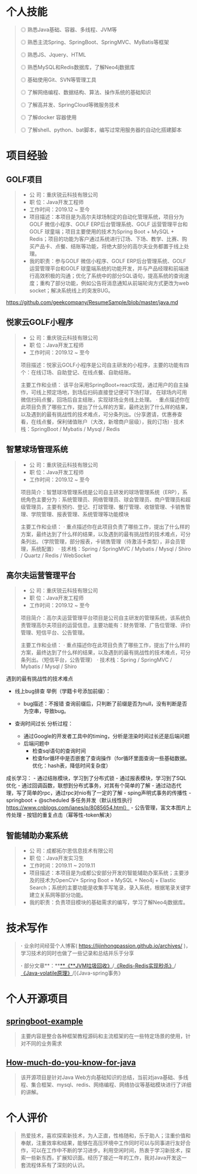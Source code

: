 # 个人技能

> ◎  熟悉Java基础、容器、多线程、JVM等
>
> ◎  熟悉主流Spring、SpringBoot、SpringMVC、MyBatis等框架  
>
> ◎  熟悉JS、Jquery、HTML
>
> ◎  熟悉MySQL和Redis数据库，了解Neo4j数据库
>
>  ◎ 基础使用Git、SVN等管理工具
>
> ◎  了解网络编程、数据结构、算法、操作系统的基础知识
>
> ◎  了解高并发、SpringCloud等微服务技术
>
> ◎  了解docker 容器使用
>
> ◎  了解shell、python、bat脚本，编写过常用服务器的自动化搭建脚本

# 项目经验

## GOLF项目

> - 公   司：重庆锐云科技有限公司
> - 职   位：Java开发工程师
> - 工作时间：2019.12 ~ 至今
> - 项目描述：本项目是为高尔夫球场制定的自动化管理系统，项目分为GOLF 微信小程序、GOLF ERP后台管理系统、GOLF 运营管理平台和GOLF 球童端；项目主要使用的技术为Spring Boot + MySQL + Redis；项目的功能为客户通过系统进行订场、下场、教学、比赛、购买产品卡、点餐、结账等功能，将绝大部分的高尔夫业务都置于线上处理。 
> - 我的职责：参与GOLF 微信小程序、GOLF ERP后台管理系统、GOLF 运营管理平台和GOLF 球童端系统的功能开发，并与产品经理和前端进行高效积极的沟通；优化了系统中的部分SQL语句，提高系统的查询速度；重构了部分功能，例如公告将消息通知从前端轮询方式更改为web socket；解决系统线上的突发BUG。





https://github.com/geekcompany/ResumeSample/blob/master/java.md

## 悦家云GOLF小程序

> - 公   司：重庆锐云科技有限公司
> - 职   位：Java开发工程师
> - 工作时间：2019.12 ~ 至今
>
> 项目描述：悦家云GOLF小程序是公司自主研发的小程序，主要的功能有四个：在线订场、自助登记、在线点餐、自助结账。
>
> 主要工作和业绩：
> 该平台采用SpringBoot+react实现，通过用户的自主操作，可线上预定场地，到场后扫码直接登记便可下场打球，
> 在球场内可用微信扫码点餐，回场后自主结账，实现球场业务线上处理。
> · 重点描述你在此项目负责了哪些工作，提出了什么样的方案，最终达到了什么样的结果，以及遇到的最有挑战性的技术难点，可分条列出。(分享邀请，优惠券查看，在线点餐，保利储值账户（大改，新增商户层级），我的订场)
> · 技术栈：SpringBoot / Mybatis / Mysql / Redis

## 智慧球场管理系统

> - 公   司：重庆锐云科技有限公司
> - 职   位：Java开发工程师
> - 工作时间：2019.12 ~ 至今
>
> 项目简介：智慧球场管理系统是公司自主研发的球场管理系统（ERP），系统角色主要分为：系统管理员、网络管理员、球会管理员、商户管理员和超级管理员，主要有预约、登记、打球管理、餐厅管理、收银管理、卡销售管理、学院管理、报表管理、系统管理等功能模块
>
> 主要工作和业绩：
> · 重点描述你在此项目负责了哪些工作，提出了什么样的方案，最终达到了什么样的结果，以及遇到的最有挑战性的技术难点，可分条列出。（学院管理，部分报表，卡销售管理（待激活卡类型），非会员管理，系统配置）
> · 技术栈：Spring / SpringMVC / Mybatis / Mysql / Shiro / Quartz / Redis / WebSocket

## 高尔夫运营管理平台

> - 公   司：重庆锐云科技有限公司
> - 职   位：Java开发工程师
> - 工作时间：2019.12 ~ 至今
>
> 项目简介：高尔夫运营管理平台项目是公司自主研发的管理系统，该系统负责管理高尔夫项目的运营信息，主要功能有：财务管理、广告位管理、评价管理、短信平台、公告管理。
>
> 主要工作和业绩：
> · 重点描述你在此项目负责了哪些工作，提出了什么样的方案，最终达到了什么样的结果，以及遇到的最有挑战性的技术难点，可分条列出。（短信平台，公告管理）
> · 技术栈：Spring / SpringMVC / Mybatis / Mysql / Shiro














遇到的最有挑战性的技术难点
- 线上bug排查
    举例（学籍卡号添加前缀）：
    - bug描述：不报错
   查询前缀后，只判断了前缀是否为null，没有判断是否为空串，导致bug。

- 查询时间过长
    分析过程：
    - 通过Google的开发者工具中的timing，分析是渲染时间过长还是后端问题
    - 后端问题中
        - 检查sql语句的查询时间
        - 检查for循环中是否嵌套了查询操作（for循环里面查询一些基础数据。优化：hash表，降低时间复杂度）



成长学习：
    - 通过结账模块，学习到了分布式锁
    - 通过报表模块，学习到了SQL优化
    - 通过回调函数，联想到分布式事务，对其有个简单的了解
    - 通过动态代理，写了简单的rpc，通过rpc对nio有了一定的了解
    - sping声明式事务的传播性
    - springboot + @scheduled 多任务并发（默认线性执行  https://www.cnblogs.com/janes/p/8085654.html）
    - 公告管理，富文本图片上传处理
    - 按钮的重复点击（幂等性-token解决）























## 智能辅助办案系统

> - 公   司：成都拓尔思信息技术有限公司
> - 职   位：Java开发实习生
> - 工作时间：2019.11 ~ 2019.11
> - 项目描述：本项目是为成都公安部分开发的智能辅助办案系统；主要涉及的技术为OpenCV+ Spring Boot + MySQL + Neo4j + Elastic Search；系统的主要功能是收集手写笔录，录入系统，根据笔录关键字建立关系网等部分功能。
> - 我的职责：负责项目模块的基础需求的编写，学习了解Neo4j数据库。

# 技术写作

> **·** 业余时间经营个人博客( https://lijinhongpassion.github.io/archives/ )，学习技术的同时也做了一些记录和总结并乐于分享
>
> **·** 部分文章**：**[**《**JVM垃圾回收》](https://lijinhongpassion.github.io/codeant/ad39.html)/[《Redis-Redis实现秒杀》](https://lijinhongpassion.github.io/codeant/f262.html)/[《Java-volatile原理》](https://lijinhongpassion.github.io/codeant/2334.html)/[《Java-spring事务》

# 个人开源项目

## [springboot-example](https://github.com/LiJinHongPassion/springboot) 

> 主要内容是整合各种框架教程源码和主流框架的在一些特定场景的使用，针对不同的业务需求

## [How-much-do-you-know-for-java](https://github.com/LiJinHongPassion/How-much-do-you-know-for-java)

> 该开源项目是针对Java Web方向基础知识的总结，当前对java基础、多线程、集合框架、mysql、redis、网络编程、网络协议等基础模块进行了详细的讲解。

# 个人评价

> 热爱技术，喜欢探索新技术，为人正直，性格随和，乐于助人；注重价值和奉献，注重效率和结果，能够在高压环境中工作同时可以与同事进行友好合作，可以在工作中不断的学习进步。利用空闲时间，热衷于学习新技术，探索一些新东西，扩展知识面。经历了接近一年的工作，我对Java开发这一套流程体系有了深刻的认识。